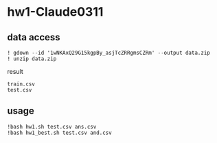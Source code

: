 # hw1-Claude0311

## data access
```
! gdown --id '1wNKAxQ29G15kgpBy_asjTcZRRgmsCZRm' --output data.zip
! unzip data.zip
```
result
```
train.csv
test.csv
```
## usage
```
!bash hw1.sh test.csv ans.csv
!bash hw1_best.sh test.csv and.csv
```
